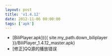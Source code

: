 ```yaml
---
layout: post
title: 'v1.4.12'
date: 2012-11-06 00:00:00
tags: ['apk']
---
```

- [BiliPlayer.apk]({{ site.my_path.down_biliplayer }}/BiliPlayer_1.4.12_master.apk)
- \[修正\]QQ源的播放错误
